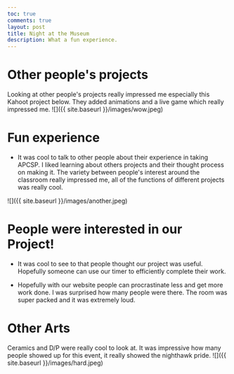 ```yaml
---
toc: true
comments: true
layout: post
title: Night at the Museum
description: What a fun experience.
---
```

# Other people's projects
Looking at other people's projects really impressed me especially this Kahoot project below. They added animations and a live game which really impressed me. 
![]({{ site.baseurl }}/images/wow.jpeg)

# Fun experience
- It was cool to talk to other people about their experience in taking APCSP. I liked learning about others projects and their thought process on making it. The variety between people's interest around the classroom really impressed me, all of the functions of different projects was really cool.

![]({{ site.baseurl }}/images/another.jpeg)

# People were interested in our Project!
- It was cool to see to that people thought our project was useful. Hopefully someone can use our timer to efficiently complete their work. 

- Hopefully with our website people can procrastinate less and get more work done. I was surprised how many people were there. The room was super packed and it was extremely loud. 

# Other Arts

Ceramics and D/P were really cool to look at. It was impressive how many people showed up for this event, it really showed the nighthawk pride.
![]({{ site.baseurl }}/images/hard.jpeg)